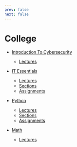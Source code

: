 ```yaml
---
prev: false
next: false
---
```


# College

- [Introduction To Cybersecurity](IntroToCyberSecurity/index.md)
  - [Lectures](IntroToCyberSecurity/Lectures/index.md)

- [IT Essentials](IT-Essentials/index.md)
  - [Lectures](IT-Essentials/Lectures/index.md)
  - [Sections](IT-Essentials/Sections/index.md)
  - [Assignments](IT-Essentials/Assignments/index.md)

- [Python](Python/index.md)
  - [Lectures](Python/Lectures/index.md)
  - [Sections](Python/Sections/index.md)
  - [Assignments](Python/Assignments/index.md)

- [Math](Math/index.md)
  - [Lectures](Math/Lectures/index.md)

<!-- - [Physics](Physics/index.md) -->
  <!-- - [Lectures](Physics/Lectures/index.md) -->
  <!-- - [Sections](Physics/Sections/index.md) -->
